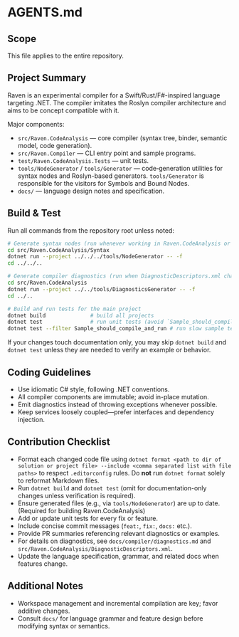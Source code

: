 # AGENTS.md

## Scope
This file applies to the entire repository.

## Project Summary
Raven is an experimental compiler for a Swift/Rust/F#-inspired language targeting .NET. The compiler imitates the Roslyn compiler architecture and aims to be concept compatible with it.

Major components:

- `src/Raven.CodeAnalysis` — core compiler (syntax tree, binder, semantic model, code generation).
- `src/Raven.Compiler` — CLI entry point and sample programs.
- `test/Raven.CodeAnalysis.Tests` — unit tests.
- `tools/NodeGenerator` / `tools/Generator` — code‑generation utilities for syntax nodes and Roslyn-based generators. `tools/Generator` is responsible for the visitors for Symbols and Bound Nodes.
- `docs/` — language design notes and specification.

## Build & Test
Run all commands from the repository root unless noted:

```bash
# Generate syntax nodes (run whenever working in Raven.CodeAnalysis or when Model.xml, Tokens.xaml, and NodeKinds.xml change)
cd src/Raven.CodeAnalysis/Syntax
dotnet run --project ../../../tools/NodeGenerator -- -f
cd ../../..

# Generate compiler diagnostics (run when DiagnosticDescriptors.xml changes)
cd src/Raven.CodeAnalysis
dotnet run --project ../../tools/DiagnosticsGenerator -- -f
cd ../..

# Build and run tests for the main project
dotnet build              # build all projects
dotnet test               # run unit tests (avoid `Sample_should_compile_and_run` until final verification)
dotnet test --filter Sample_should_compile_and_run # run slow sample test only at the end
```

If your changes touch documentation only, you may skip `dotnet build` and `dotnet test` unless they are needed to verify an example or behavior.

## Coding Guidelines
* Use idiomatic C# style, following .NET conventions.
* All compiler components are immutable; avoid in-place mutation.
* Emit diagnostics instead of throwing exceptions whenever possible.
* Keep services loosely coupled—prefer interfaces and dependency injection.

## Contribution Checklist
* Format each changed code file using `dotnet format <path to dir of solution or project file> --include <comma separated list with file paths>` to respect `.editorconfig` rules. Do **not** run `dotnet format` solely to reformat Markdown files.
* Run `dotnet build` and `dotnet test` (omit for documentation-only changes unless verification is required).
* Ensure generated files (e.g., via `tools/NodeGenerator`) are up to date. (Required for building Raven.CodeAnalysis)
* Add or update unit tests for every fix or feature.
* Include concise commit messages (`feat:`, `fix:`, `docs:` etc.).
* Provide PR summaries referencing relevant diagnostics or examples.
* For details on diagnostics, see `docs/compiler/diagnostics.md` and `src/Raven.CodeAnalysis/DiagnosticDescriptors.xml`.
* Update the language specification, grammar, and related docs when features change.

## Additional Notes
* Workspace management and incremental compilation are key; favor additive changes.
* Consult `docs/` for language grammar and feature design before modifying syntax or semantics.
